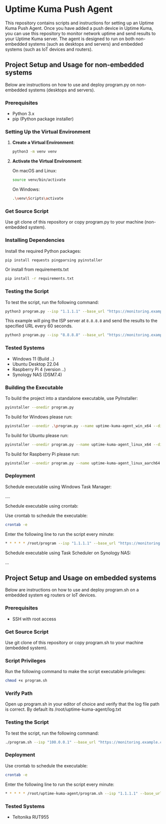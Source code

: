 # Uptime Kuma Push Agent

This repository contains scripts and instructions for setting up an Uptime Kuma Push Agent. Once you have added a push device in Uptime Kuma, you can use this repository to monitor network uptime and send results to your Uptime Kuma server. The agent is designed to run on both non-embedded systems (such as desktops and servers) and embedded systems (such as IoT devices and routers).

## Project Setup and Usage for non-embedded systems

Below are instructions on how to use and deploy program.py on non-embedded systems (desktops and servers).

### Prerequisites

- Python 3.x
- pip (Python package installer)

### Setting Up the Virtual Environment

1. **Create a Virtual Environment**:

    ```bash
    python3 -m venv venv
    ```

2. **Activate the Virtual Environment**:

    On macOS and Linux:

    ```bash
    source venv/bin/activate
    ```

    On Windows:

    ```bash
    .\venv\Scripts\activate
    ```

### Get Source Script

Use git clone of this repository or copy program.py to your machine (non-embedded system).

### Installing Dependencies

Install the required Python packages:

```bash
pip install requests pingparsing pyinstaller
```

Or install from requirements.txt

```bash
pip install -r requirements.txt
```

### Testing the Script

To test the script, run the following command:

```bash
python3 program.py --isp "1.1.1.1" --base_url "https://monitoring.example.com/api/push/XXXXXX"
```

This example will ping the ISP server at `8.8.8.8` and send the results to the specified URL every 60 seconds.

```bash
python3 program.py --isp "8.8.8.8" --base_url "https://monitoring.example.com/api/push/XXXXXX" --interval 60
```

### Tested Systems

* Windows 11 (Build ..)
* Ubuntu Desktop 22.04
* Raspberry Pi 4 (version ..)
* Synology NAS (DSM7.4)
  

### Building the Executable

To build the project into a standalone executable, use PyInstaller:

```bash
pyinstaller --onedir program.py
```

To build for Windows please run:

```bash
pyinstaller --onedir .\program.py --name uptime-kuma-agent_win_x64 --distpath .\release\win_x64\dist --workpath .\release\win_x64\build --specpath .\release\win_x64\
```

To build for Ubuntu please run:

```bash
pyinstaller --onedir program.py --name uptime-kuma-agent_linux_x64 --distpath release/linux_x64/dist --workpath release/linux_x64/build --specpath release/linux_x64
```

To build for Raspberry Pi please run:

```bash
pyinstaller --onedir program.py --name uptime-kuma-agent_linux_aarch64 --distpath release/linux_aarch64/dist --workpath release/linux_aarch64/build --specpath release/linux_aarch64
```

### Deployment

Schedule executable using Windows Task Manager:

....

Schedule executable using crontab:

Use crontab to schedule the executable:

```bash
crontab -e
```

Enter the following line to run the script every minute:

```bash
* * * * * /root/program --isp "1.1.1.1" --base_url "https://monitoring.example.com/api/push/XXXXXX"
```

Schedule executable using Task Scheduler on Synology NAS:

...


## Project Setup and Usage on embedded systems

Below are instructions on how to use and deploy program.sh on a embedded system eg routers or IoT devices.

### Prerequisites

- SSH with root access

### Get Source Script

Use git clone of this repository or copy program.sh to your machine (embedded system).

### Script Privileges

Run the following command to make the script executable privileges:

```bash
chmod +x program.sh
```

### Verify Path

Open up program.sh in your editor of choice and verify that the log file path is correct. By default its /root/uptime-kuma-agent/log.txt

### Testing the Script

To test the script, run the following command:

```bash
./program.sh --isp "100.0.0.1" --base_url "https://monitoring.example.com/api/push/XXXXXX"
```

### Deployment

Use crontab to schedule the executable:

```bash
crontab -e
```

Enter the following line to run the script every minute:

```bash
* * * * * /root/uptime-kuma-agent/program.sh --isp "1.1.1.1" --base_url "https://monitoring.example.com/api/push/XXXXXX"
```

### Tested Systems

* Teltonika RUT955
